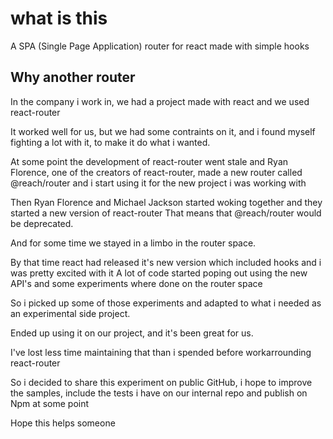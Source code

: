 # what is this

A SPA (Single Page Application) router for react made with simple hooks

## Why another router

In the company i work in, we had a project made with react and we used react-router

It worked well for us, but we had some contraints on it, and i found myself fighting a lot with it, to
make it do what i wanted.

At some point the development of react-router went stale and Ryan Florence, one of the creators of react-router, made a new router
called @reach/router and i start using it for the new project i was working with

Then Ryan Florence and Michael Jackson started woking together and they started a new version of react-router
That means that @reach/router would be deprecated.

And for some time we stayed in a limbo in the router space.

By that time react had released it's new version which included hooks and i was pretty excited with it
A lot of code started poping out using the new API's and some experiments where done on the router space

So i picked up some of those experiments and adapted to what i needed as an experimental side project.

Ended up using it on our project, and it's been great for us.

I've lost less time maintaining that than i spended before workarrounding react-router

So i decided to share this experiment on public GitHub, i hope to improve the samples,
include the tests i have on our internal repo and publish on Npm at some point

Hope this helps someone
